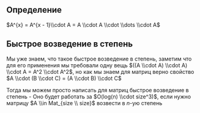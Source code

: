 ## Определение

$A^{x} = A^{x - 1}\\cdot A = A \\cdot A \\cdot \\dots \\cdot A$

## Быстрое возведение в степень

Мы уже знаем, что такое быстрое возведение в степень, заметим что для
его применения мы требовали одну вещь $((A \\cdot A) \\cdot A) \\cdot
A = A^2 \\cdot A^2$, но как мы знаем для матриц верно свойство $A \\cdot
(B \\cdot C) = (A \\cdot B) \\cdot C$

Тогда мы можем просто написать для матриц быстрое возведение в степень -
Оно будет работать за $O(log(n) \\cdot size^3)$, если нужно матрицу $A
\\in Mat_{size \\ size}$ возвести в $n$-ую степень